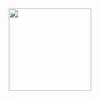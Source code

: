 
  <a href="https://github.com/GiovaNii13/" style="margin-left:  10px;">
  <img height="164em" src="https://github-readme-stats.vercel.app/api/top-langs/?username=GiovaNii13&layout=compact&langs_count=7&theme=react&cache_seconds=1800"/>
  </a>
</div>
